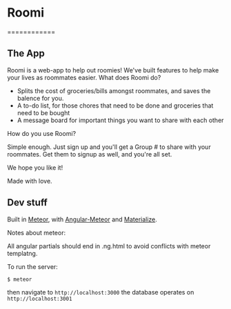 # Roomi
============
## The App
Roomi is a web-app to help out roomies! We've built features to help make your lives as roommates easier.
What does Roomi do?
* Splits the cost of groceries/bills amongst roommates, and saves the balence for you.
* A to-do list, for those chores that need to be done and groceries that need to be bought
* A message board for important things you want to share with each other

How do you use Roomi?

Simple enough. Just sign up and you'll get a Group # to share with your roommates. Get them to signup as well, and you're all set.

We hope you like it!

Made with love.


## Dev stuff
Built in [Meteor](https://github.com/meteor/meteor), with [Angular-Meteor](https://github.com/Urigo/angular-meteor) and [Materialize](https://github.com/Dogfalo/materialize).

Notes about meteor:

All angular partials should end in .ng.html to avoid conflicts with meteor templatng.

To run the server:

```
$ meteor
```
then navigate to `http://localhost:3000`
the database operates on `http://localhost:3001`
